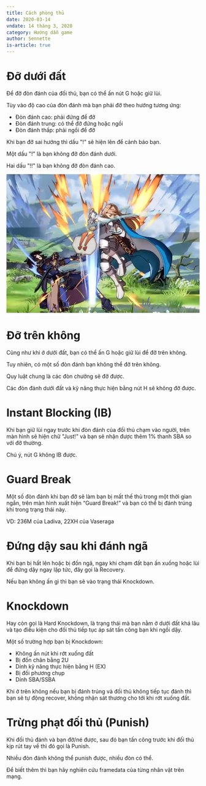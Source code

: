 ```yaml
---
title: Cách phòng thủ
date: 2020-03-14
vndate: 14 tháng 3, 2020
category: Hướng dẫn game
author: Sennette
is-article: true
---
```


# Đỡ dưới đất

Để đỡ đòn đánh của đối thủ, bạn có thể ấn nút G hoặc giữ lùi.

Tùy vào độ cao của đòn đánh mà bạn phải đỡ theo hướng tương ứng:

- Đòn đánh cao: phải đứng để đỡ
- Đòn đánh trung: có thể đỡ đứng hoặc ngồi
- Đòn đánh thấp: phải ngồi để đỡ

Khi bạn đỡ sai hướng thì dấu "!" sẽ hiện lên để cảnh báo bạn.

Một dấu "!" là bạn không đỡ đòn đánh dưới.

Hai dấu "!!" là bạn không đỡ đòn đánh cao.

![Overhead!!](overhead.jpg)

# Đỡ trên không

Cũng như khi ở dưới đất, bạn có thể ấn G hoặc giữ lùi để đỡ trên không.

Tuy nhiên, có một số đòn đánh bạn không thể đỡ trên không.

Quy luật chung là các đòn chưởng sẽ đỡ được.

Các đòn đánh dưới đất và kỹ năng thực hiện bằng nút H sẽ không đỡ được.

# Instant Blocking (IB)

Khi bạn giữ lùi ngay trước khi đòn đánh của đối thủ chạm vào người, trên màn
hình sẽ hiện chữ "Just!" và bạn sẽ nhận được thêm 1% thanh SBA so với đỡ
thường.

Chú ý, nút G không IB được.

# Guard Break

Một số đòn đánh khi bạn đỡ sẽ làm bạn bị mất thế thủ trong một thời gian ngắn,
trên màn hình xuất hiện “Guard Break!” và bạn có thể bị đánh trúng khi trong
trạng thái này.

VD: 236M của Ladiva, 22XH của Vaseraga

# Đứng dậy sau khi đánh ngã

Khi bạn bị hất lên hoặc bị đốn ngã, ngay khi chạm đất bạn ấn xuống hoặc lùi để
đứng dậy ngay lập tức, đây gọi là Recovery.

Nếu bạn không ấn gì thì bạn sẽ vào trạng thái Knockdown.

# Knockdown

Hay còn gọi là Hard Knockdown, là trạng thái mà bạn nằm ở dưới đất khá lâu và
tạo điều kiện cho đối thủ tiếp tục áp sát tấn công bạn khi ngồi dậy.

Một số trường hợp bạn bị Knockdown:

- Không ấn nút khi rớt xuống đất
- Bị đốn chân bằng 2U
- Dính kỹ năng thực hiện bằng H (EX)
- Bị đối phương chụp
- Dính SBA/SSBA

Khi ở trên không nếu bạn bị đánh trúng và đối thủ không tiếp tục đánh thì bạn
sẽ tự động recover, không nhận sát thương cho tới khi rớt xuống đất.

# Trừng phạt đối thủ (Punish)

Khi đối thủ đánh và bạn đỡ/né được, sau đó bạn tấn công trước khi đối thủ kịp
rút tay về thì đó gọi là Punish.

Nhiều đòn đánh không thể punish được, nhiều đòn có thể.

Để biết thêm thì bạn hãy nghiên cứu framedata của từng nhân vật trên mạng.
